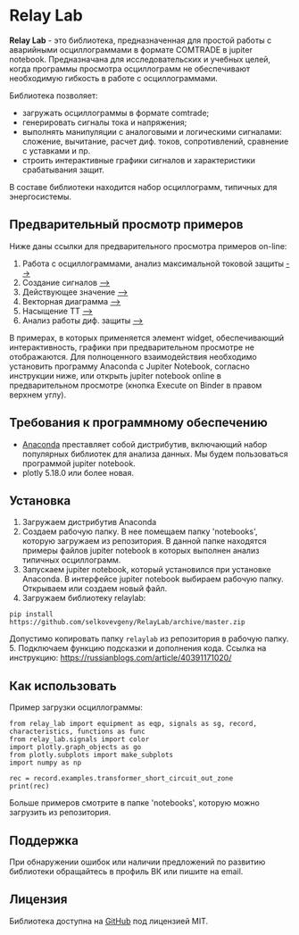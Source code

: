 # Relay Lab

__Relay Lab__ - это библиотека, предназначенная для простой работы с аварийными осциллограммами в формате COMTRADE в jupiter notebook. Предназначана для исследовательских и учебных целей, когда программы просмотра осциллограмм не обеспечивают необходимую гибкость в работе с осциллограммами.

Библиотека позволяет:
- загружать осциллограммы в формате comtrade;
- генерировать сигналы тока и напряжения;
- выполнять манипуляции с аналоговыми и логическими сигналами: сложение, вычитание, расчет диф. токов, сопротивлений, сравнение с уставками и пр.
- строить интерактивные графики сигналов и характеристики срабатывания защит.

В составе библиотеки находится набор осциллограмм, типичных для энергосистемы.

## Предварительный просмотр примеров
Ниже даны ссылки для предварительного просмотра примеров on-line:
1. Работа с осциллограммами, анализ максимальной токовой защиты [-->](https://nbviewer.org/github/selkovevgeny/RelayLab/blob/master/notebooks/1.%20%D0%A0%D0%B0%D0%B1%D0%BE%D1%82%D0%B0%20%D1%81%20%D0%BE%D1%81%D1%86%D0%B8%D0%BB%D0%BB%D0%BE%D0%B3%D1%80%D0%B0%D0%BC%D0%BC%D0%B0%D0%BC%D0%B8%2C%20%D0%B0%D0%BD%D0%B0%D0%BB%D0%B8%D0%B7%20%D0%BC%D0%B0%D0%BA%D1%81%D0%B8%D0%BC%D0%B0%D0%BB%D1%8C%D0%BD%D0%BE%D0%B9%20%D1%82%D0%BE%D0%BA%D0%BE%D0%B2%D0%BE%D0%B9%20%D0%B7%D0%B0%D1%89%D0%B8%D1%82%D1%8B.ipynb)
2. Создание сигналов [-->](https://nbviewer.org/github/selkovevgeny/RelayLab/blob/master/notebooks/2.%20%D0%A1%D0%BE%D0%B7%D0%B4%D0%B0%D0%BD%D0%B8%D0%B5%20%D1%81%D0%B8%D0%B3%D0%BD%D0%B0%D0%BB%D0%BE%D0%B2.ipynb)
3. Действующее значение [-->](https://github.com/selkovevgeny/RelayLab/blob/master/notebooks/3.%20%D0%94%D0%B5%D0%B9%D1%81%D1%82%D0%B2%D1%83%D1%8E%D1%89%D0%B5%D0%B5%20%D0%B7%D0%BD%D0%B0%D1%87%D0%B5%D0%BD%D0%B8%D0%B5.ipynb)
4. Векторная диаграмма [-->](https://nbviewer.org/github/selkovevgeny/RelayLab/blob/master/notebooks/4.%20%D0%92%D0%B5%D0%BA%D1%82%D0%BE%D1%80%D0%BD%D0%B0%D1%8F%20%D0%B4%D0%B8%D0%B0%D0%B3%D1%80%D0%B0%D0%BC%D0%BC%D0%B0.ipynb)
5. Насыщение ТТ [-->](https://nbviewer.org/github/selkovevgeny/RelayLab/blob/master/notebooks/5.%20%D0%9D%D0%B0%D1%81%D1%8B%D1%89%D0%B5%D0%BD%D0%B8%D0%B5%20%D0%A2%D0%A2.ipynb)
6. Анализ работы диф. защиты [-->](https://nbviewer.org/github/selkovevgeny/RelayLab/blob/master/notebooks/6.%20%D0%90%D0%BD%D0%B0%D0%BB%D0%B8%D0%B7%20%D1%80%D0%B0%D0%B1%D0%BE%D1%82%D1%8B%20%D0%B4%D0%B8%D1%84.%20%D0%B7%D0%B0%D1%89%D0%B8%D1%82%D1%8B.ipynb)

В примерах, в которых применяется элемент widget, обеспечивающий интерактивность, графики при предварительном просмотре не отображаются. Для полноценного взаимодействия необходимо установить программу Anaconda c Jupiter Notebook, согласно инструкции ниже, или открыть jupiter notebook online в предварительном просмотре (кнопка Execute on Binder в правом верхнем углу).

## Требования к программному обеспечению

- [Anaconda](https://www.anaconda.com/download) преставляет собой дистрибутив, включающий набор популярных библиотек для анализа данных. Мы будем пользоваться программой jupiter notebook.
- plotly 5.18.0 или более новая.

## Установка

1. Загружаем дистрибутив Anaconda
2. Создаем рабочую папку. В нее помещаем папку 'notebooks', которую загружаем из репозитория. В данной папке находятся примеры файлов jupiter notebook в которых выполнен анализ типичных осциллограмм.
3. Запускаем jupiter notebook, который установился при установке Anaconda. В интерфейсе jupiter notebook выбираем рабочую папку. Открываем или создаем новый файл.
4. Загружаем библиотеку relaylab:
```
pip install https://github.com/selkovevgeny/RelayLab/archive/master.zip
```
Допустимо копировать папку `relaylab` из  репозитория в рабочую папку.  
5. Подключаем функцию подсказки и дополнения кода. Ссылка на инструкцию: https://russianblogs.com/article/40391171020/

## Как использовать

Пример загрузки осциллограммы:
```
from relay_lab import equipment as eqp, signals as sg, record, characteristics, functions as func
from relay_lab.signals import color
import plotly.graph_objects as go
from plotly.subplots import make_subplots
import numpy as np

rec = record.examples.transformer_short_circuit_out_zone
print(rec)
```
Больше примеров смотрите в папке 'notebooks', которую можно загрузить из репозитория.

## Поддержка

При обнаружении ошибок или наличии предложений по развитию библиотеки обращайтесь в профиль ВК или пишите на email.


## Лицензия

Библиотека доступна на [GitHub](https://github.com/selkovevgeny/RelayLab) под лицензией MIT.

